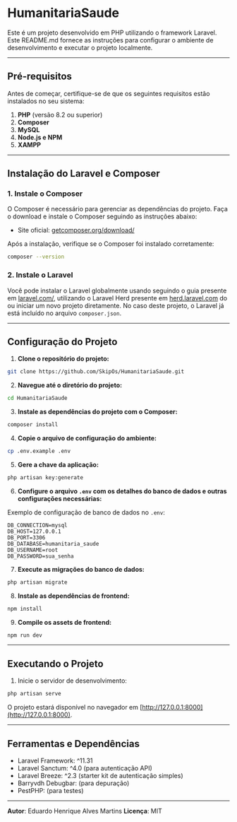 # HumanitariaSaude
Este é um projeto desenvolvido em PHP utilizando o framework Laravel. Este README.md fornece as instruções para configurar o ambiente de desenvolvimento e executar o projeto localmente.

---

## Pré-requisitos
Antes de começar, certifique-se de que os seguintes requisitos estão instalados no seu sistema:

1. **PHP** (versão 8.2 ou superior)
2. **Composer** 
3. **MySQL** 
4. **Node.js e NPM**
5. **XAMPP**

---

## Instalação do Laravel e Composer

### 1. Instale o Composer
O Composer é necessário para gerenciar as dependências do projeto. Faça o download e instale o Composer seguindo as instruções abaixo:

- Site oficial: [getcomposer.org/download/](https://getcomposer.org/download/)

Após a instalação, verifique se o Composer foi instalado corretamente:

```bash
composer --version
```

### 2. Instale o Laravel
Você pode instalar o Laravel globalmente usando seguindo o guia presente em [laravel.com/](https://laravel.com/docs/11.x#installing-php), utilizando o Laravel Herd presente em [herd.laravel.com](https://herd.laravel.com/docs/windows/getting-started/installation) do ou iniciar um novo projeto diretamente. No caso deste projeto, o Laravel já está incluído no arquivo `composer.json`.

---

## Configuração do Projeto

1. **Clone o repositório do projeto:**

```bash
git clone https://github.com/SkipOs/HumanitariaSaude.git
```

2. **Navegue até o diretório do projeto:**

```bash
cd HumanitariaSaude
```

3. **Instale as dependências do projeto com o Composer:**

```bash
composer install
```

4. **Copie o arquivo de configuração do ambiente:**

```bash
cp .env.example .env
```

5. **Gere a chave da aplicação:**

```bash
php artisan key:generate
```

6. **Configure o arquivo `.env` com os detalhes do banco de dados e outras configurações necessárias:**

Exemplo de configuração de banco de dados no `.env`:
```dotenv
DB_CONNECTION=mysql
DB_HOST=127.0.0.1
DB_PORT=3306
DB_DATABASE=humanitaria_saude
DB_USERNAME=root
DB_PASSWORD=sua_senha
```

7. **Execute as migrações do banco de dados:**

```bash
php artisan migrate
```

8. **Instale as dependências de frontend:**

```bash
npm install
```

9. **Compile os assets de frontend:**

```bash
npm run dev
```

---

## Executando o Projeto

1. Inicie o servidor de desenvolvimento:

```bash
php artisan serve
```

O projeto estará disponível no navegador em [http://127.0.0.1:8000](http://127.0.0.1:8000).

---

## Ferramentas e Dependências

- Laravel Framework: ^11.31
- Laravel Sanctum: ^4.0 (para autenticação API)
- Laravel Breeze: ^2.3 (starter kit de autenticação simples)
- Barryvdh Debugbar: (para depuração)
- PestPHP: (para testes)

---

**Autor**: Eduardo Henrique Alves Martins
**Licença**: MIT
